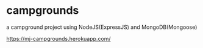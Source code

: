 # campgrounds
a campground project using NodeJS(ExpressJS) and MongoDB(Mongoose)

https://mj-campgrounds.herokuapp.com/
